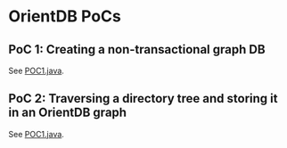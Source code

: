 # OrientDB PoCs

## PoC 1: Creating a non-transactional graph DB

See [POC1.java](https://github.com/behrangsa/pocs-orientdb/blob/master/src/main/java/org/behrang/poc/odb/POC1.java).

## PoC 2: Traversing a directory tree and storing it in an OrientDB graph

See [POC1.java](https://github.com/behrangsa/pocs-orientdb/blob/master/src/main/java/org/behrang/poc/odb/POC2.java).
